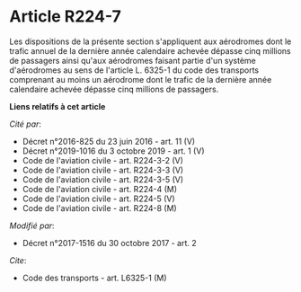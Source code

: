 # Article R224-7

Les dispositions de la présente section s'appliquent aux aérodromes dont le trafic annuel de la dernière année calendaire
achevée dépasse cinq millions de passagers ainsi qu'aux aérodromes faisant partie d'un système d'aérodromes au sens de
l'article L. 6325-1 du code des transports comprenant au moins un aérodrome dont le trafic de la dernière année calendaire
achevée dépasse cinq millions de passagers.

**Liens relatifs à cet article**

_Cité par_:

  - Décret n°2016-825 du 23 juin 2016 - art. 11 (V)
  - Décret n°2019-1016 du 3 octobre 2019 - art. 1 (V)
  - Code de l'aviation civile - art. R224-3-2 (V)
  - Code de l'aviation civile - art. R224-3-3 (V)
  - Code de l'aviation civile - art. R224-3-5 (V)
  - Code de l'aviation civile - art. R224-4 (M)
  - Code de l'aviation civile - art. R224-5 (V)
  - Code de l'aviation civile - art. R224-8 (M)

_Modifié par_:

  - Décret n°2017-1516 du 30 octobre 2017 - art. 2

_Cite_:

  - Code des transports - art. L6325-1 (M)

